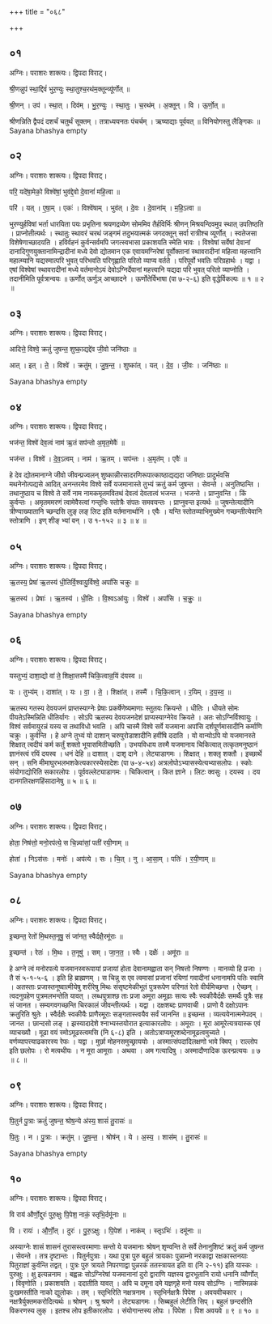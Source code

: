 +++
title = "०६८"

+++


## ०१
अग्निः। पराशरः शाक्त्यः। द्विपदा विराट्।

श्री॒णन्नुप॑ स्था॒द्दिवं॑ भुर॒ण्युः स्था॒तुश्च॒रथ॑म॒क्तून्व्यू॑र्णोत् ॥

श्री॒णन् । उप॑ । स्था॒त् । दिव॑म् । भु॒र॒ण्युः । स्था॒तुः । च॒रथ॑म् । अ॒क्तून् । वि । ऊ॒र्णो॒त् ॥

श्रीणन्निति द्वैपदं दशर्चं चतुर्थं सूक्तम् । तत्राध्ययनतः पंचर्चम् । ऋष्याद्याः पूर्ववत् ॥ विनियोगस्तु लैङ्गिकः ॥Sayana bhashya empty

## ०२
अग्निः। पराशरः शाक्त्यः। द्विपदा विराट्।

परि॒ यदे॑षा॒मेको॒ विश्वे॑षां॒ भुव॑द्दे॒वो दे॒वानां॑ महि॒त्वा ॥

परि॑ । यत् । ए॒षा॒म् । एकः॑ । विश्वे॑षाम् । भुव॑त् । दे॒वः । दे॒वाना॑म् । म॒हि॒ऽत्वा ॥

भुरण्युर्हविषां भर्ता धारयिता पयः प्रभृतिना श्रयणद्रव्येण सोममिव तैर्हविर्भिः श्रीणन् मिश्रयन्दिवमुप स्थात् उपतिष्ठति । प्राप्नोतीत्यर्थः । स्थातुः स्थावरं चरथं जङ्गमं तदुभयात्मकं जगदक्तून् सर्वा रात्रीश्च व्यूर्णोत् । स्वतेजसा विशेषेणाच्छादयति । हविर्वहनं कुर्वन्सर्वमपि जगत्स्वभासा प्रकाशयति स्मेति भावः । विश्वेषां सर्वेषां देवानां दानादिगुणयुक्तानामिन्द्रादीनां मध्ये देवो द्योतमान एक एवायमग्निरेषां पूर्वोक्तानां स्थावरादीनां महित्वा महत्त्वानि महात्म्यानि यद्यस्मात्परि भुवत् परिभवति परिगृह्णाति परितो व्याप्य वर्तते । परिपूर्वो भवतिः परिग्रहार्थः । यद्वा । एषां विश्वेषां स्थावरादीनां मध्ये वर्तमानोऽयं देवोऽग्निर्देवानां महत्त्वानि यद्यदा परि भुवत् परितो व्याप्नोति । तदानीमिति पूर्वत्रान्वयः ॥ ऊर्णोत् ऊर्णुञ् आच्छादने । ऊर्णोतेर्विभाषा (पा ७-२-६) इति वृद्धेर्विकल्पः ॥ १ ॥ २ ॥

## ०३
अग्निः। पराशरः शाक्त्यः। द्विपदा विराट्।

आदित्ते॒ विश्वे॒ क्रतुं॑ जुषन्त॒ शुष्का॒द्यद्दे॑व जी॒वो जनि॑ष्ठाः ॥

आत् । इत् । ते॒ । विश्वे॑ । क्रतु॑म् । जु॒ष॒न्त॒ । शुष्का॑त् । यत् । दे॒व॒ । जी॒वः । जनि॑ष्ठाः ॥

Sayana bhashya empty

## ०४
अग्निः। पराशरः शाक्त्यः। द्विपदा विराट्।

भज॑न्त॒ विश्वे॑ देव॒त्वं नाम॑ ऋ॒तं सप॑न्तो अ॒मृत॒मेवैः॑ ॥

भज॑न्त । विश्वे॑ । दे॒व॒ऽत्वम् । नाम॑ । ऋ॒तम् । सप॑न्तः । अ॒मृत॑म् । एवैः॑ ॥

हे देव द्योतमानाग्ने जीवो जीवन्प्रज्वलन् शुष्कान्नीरसादरणिरूपात्काष्ठाद्यद्यदा जनिष्ठाः प्रादुर्भवसि मथनेनोत्पद्यसे आदित् अनन्तरमेव विश्वे सर्वे यजमानास्ते तुभ्यं क्रतुं कर्म जुषन्त । सेवन्ते । अनुतिष्ठन्ति । तथानुष्ठाय च विश्वे ते सर्वे नाम नामकमृतमवितथं देवत्वं देवतात्वं भजन्त । भजन्ते । प्राप्नुवन्ति । किं कुर्वन्तः । अमृतममरणं त्वामेवैस्त्वां गन्तृभिः स्तोत्रैः संपतः समवयन्तः । प्राप्नुवन्त इत्यर्थः ॥ जुषन्तेत्यादीनि त्रीण्याख्यातानि च्छन्दसि लुङ् लङ् लिट इति वर्तमानार्थानि । एवैः । यन्ति स्तोतव्याभिमुख्येन गच्छन्तीत्येवानि स्तोत्राणि । इण् शीङ् भ्यां वन् । उ १-१५२ ॥ ३ ॥ ४ ॥

## ०५
अग्निः। पराशरः शाक्त्यः। द्विपदा विराट्।

ऋ॒तस्य॒ प्रेषा॑ ऋ॒तस्य॑ धी॒तिर्वि॒श्वायु॒र्विश्वे॒ अपां॑सि चक्रुः ॥

ऋ॒तस्य॑ । प्रेषाः॑ । ऋ॒तस्य॑ । धी॒तिः । वि॒श्वऽआ॑युः । विश्वे॑ । अपां॑सि । च॒क्रुः॒ ॥

Sayana bhashya empty

## ०६
अग्निः। पराशरः शाक्त्यः। द्विपदा विराट्।

यस्तुभ्यं॒ दाशा॒द्यो वा॑ ते॒ शिक्षा॒त्तस्मै॑ चिकि॒त्वान्र॒यिं द॑यस्व ॥

यः । तुभ्य॑म् । दाशा॑त् । यः । वा॒ । ते॒ । शिक्षा॑त् । तस्मै॑ । चि॒कि॒त्वान् । र॒यिम् । द॒य॒स्व॒ ॥

ऋतस्य गतस्य देवयजनं प्राप्तस्याग्नेः प्रेषाः प्रकर्षेणेष्यमाणाः स्तुतयः क्रियन्ते । धीतिः । धीयते सोमः पीयतेऽस्मिन्निति धीतिर्यागः । सोऽपि ऋतस्य देवयजनदेशं प्राप्यस्याग्नेरेव क्रियते । अतः सोऽग्निर्विश्वायुः । विश्वं सर्वमायुरन्नं यस्य स तथाविधो भवति । अपि चास्मै विश्वे सर्वे यजमाना अपांसि दर्शपूर्णमासादीनि कर्माणि चक्रुः । कुर्वन्ति । हे अग्ने तुभ्यं यो दाशान् चरुपुरोडाशादीनि हवींषि ददाति । यो वान्योऽपि यो यजमानस्ते शिक्षात् त्वदीयं कर्म कर्तुं शक्तो भूयासमितीच्छति । उभयविधाय तस्मै यजमानाय चिकित्वात् तत्कृतमनुष्ठानं ज्ञानंस्त्वं रयिं दयस्व । धनं देहि ॥ दाशात् । दाशृ दाने । लेट्याडागमः । शिक्षात् । शक्लृ शक्तौ । इच्छार्थे सन् । सनि मीमाघुरभलभशकेत्यकारस्येसादेशः (पा ७-४-५४) अत्रलोपोऽभ्यासस्येत्यभ्यासलोपः । स्कोः संयोगाद्योरिति सकारलोपः । पूर्ववल्लेट्याडागमः । चिकित्वान् । कित ज्ञाने । लिटः क्वसुः । दयस्व । दय दानगतिरक्षणहिंसादानेषु ॥ ५ ॥ ६ ॥

## ०७
अग्निः। पराशरः शाक्त्यः। द्विपदा विराट्।

होता॒ निष॑त्तो॒ मनो॒रप॑त्ये॒ स चि॒न्न्वा॑सां॒ पती॑ रयी॒णाम् ॥

होता॑ । निऽस॑त्तः । मनोः॑ । अप॑त्ये । सः । चि॒त् । नु । आ॒सा॒म् । पतिः॑ । र॒यी॒णाम् ॥

Sayana bhashya empty

## ०८
अग्निः। पराशरः शाक्त्यः। द्विपदा विराट्।

इ॒च्छन्त॒ रेतो॑ मि॒थस्त॒नूषु॒ सं जा॑नत॒ स्वैर्दक्षै॒रमू॑राः ॥

इ॒च्छन्त॑ । रेतः॑ । मि॒थः । त॒नूषु॑ । सम् । जा॒न॒त॒ । स्वैः । दक्षैः॑ । अमू॑राः ॥

हे अग्ने त्वं मनोरपत्ये यजमानस्वरूपायां प्रजायां होता देवानामह्वाता सन् निषत्तो निषण्णः । मानव्यो हि प्रजाः । तै सं ५-१-५-६ । इति हि ब्राह्मणम् । स चिन्नु स एव त्वमासां प्रजानां रयिणां गवादीनां धनानामपि पतिः स्वामि । अतस्ताः प्रजास्तनूष्वात्मीयेषु शरीरेषु मिथः संसृष्टमेकीभूतं पुत्ररूपेण परिणतं रेतो वीर्यमिच्छन्त । ऐच्छन् । त्वदनुग्रहेण पुत्रमलभन्तेति यावत् । लब्धपुत्राश्छ ताः प्रजा अमूरा अमूढाः सत्यः स्वैः स्वकीयैर्दक्षैः समर्थैः पुत्रैः सह सं जानत । सम्यगवगच्छन्ति चिरकालं जीवन्तीत्यर्थः । यद्वा । दक्षशब्दः प्राणवाची । प्राणो वै दक्षोऽपानः क्रतुरिति श्रुतेः । स्वैर्दक्षैः स्वकीयैः प्राणैरमूराः सङ्गतास्त्वयैव सर्वं जानन्ति ॥ इच्छन्त । व्यत्ययेनात्मनेपदम् । जानत । छान्दसो लङ् । झस्यादादेशे श्नाभ्यस्तयोरात इत्याकारलोपः । अमूराः । मूरा आमूरेत्यत्रयास्क एवं व्याचख्यौ । मूढा वयं स्मोऽमूढस्त्वमसि (नि ६-८) इति । अतोऽत्राप्यमूरशब्देनामूढत्वमुच्यते । वर्णव्यापत्त्याढकारस्य रेफः । यद्वा । मुर्छा मोहनसमुच्छ्राययोः । अस्मात्संपदादिलक्षणो भावे क्विप् । राल्लोप इति छलोपः । रो मत्वथीयः । न मूरा आमूराः । अथवा । अम गत्यादिषु । अस्मादौणादिक ऊरन्प्रत्ययः ॥ ७ ॥ ८ ॥

## ०९
अग्निः। पराशरः शाक्त्यः। द्विपदा विराट्।

पि॒तुर्न पु॒त्राः क्रतुं॑ जुषन्त॒ श्रोष॒न्ये अ॑स्य॒ शासं॑ तु॒रासः॑ ॥

पि॒तुः । न । पु॒त्राः । क्रतु॑म् । जु॒ष॒न्त॒ । श्रोष॑न् । ये । अ॒स्य॒ । शास॑म् । तु॒रासः॑ ॥

Sayana bhashya empty

## १०
अग्निः। पराशरः शाक्त्यः। द्विपदा विराट्।

वि राय॑ और्णो॒द्दुरः॑ पुरु॒क्षुः पि॒पेश॒ नाकं॒ स्तृभि॒र्दमू॑नाः ॥

वि । रायः॑ । औ॒र्णो॒त् । दुरः॑ । पु॒रु॒ऽक्षुः । पि॒पेश॑ । नाक॑म् । स्तृऽभिः॑ । दमू॑नाः ॥

अस्याग्नेः शासं शासनं तुरासस्त्वरमाणाः सन्तो ये यजमानाः श्रोषन् शृण्वन्ति ते सर्वे तेनानुशिष्टं क्रतुं कर्म जुषन्त । सेवन्ते । तत्र दृष्टान्तः । पितुर्नपुत्राः । यथा पुत्रा पुरु बहुलं त्रायकाः पुन्नाम्नो नरकाद्वा रक्षकास्तनयाः पितुराज्ञां कुर्वन्ति तद्वत् । पुत्रः पुरु त्रायते निपरणाद्वा पुन्नरकं ततस्त्रायत इति वा (नि २-११) इति यास्कः । पुरुक्षुः । क्षु इत्यन्ननाम । बह्वन्नः सोऽग्निरेषां यजमानानां दुरो द्वाराणि यज्ञस्य द्वारभूतानि रायो धनानि व्यौर्णोत् । विवृणोति । प्रकाशयति । ददातीति यावत् । अपि च दमूना दमे यज्ञगृहे मनो यस्य सोऽग्निः । नास्मिन्नकं दुःखमस्तीति नाको द्युलोकः । तम् । स्तृभिरिति नक्षत्रनाम । स्तृभिर्नक्षत्रैः पिपेश । अवयवीचकार । नक्षत्रैर्युक्तमकरोदित्यर्थः ॥ श्रोषन् । श्रु श्रवणे । लेट्यडागमः । सिब्बहुलं लेटीति सिप् । बहुलं छन्दसीति विकरणस्य लुक् । इतश्च लोप इतीकारलोपः । संयोगान्तस्य लोपः । पिपेश । पिश अवयवे ॥ ९ ॥ १० ॥
